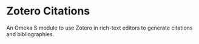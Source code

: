 # Zotero Citations

An Omeka S module to use Zotero in rich-text editors to generate citations and bibliographies.
